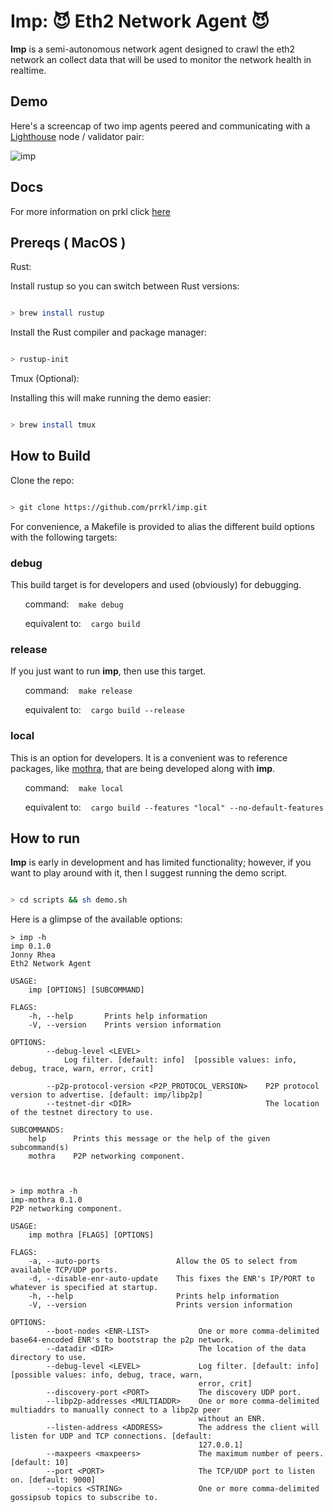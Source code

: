 # Imp: 😈 Eth2 Network Agent 😈

**Imp** is a semi-autonomous network agent designed to crawl the eth2 network an collect data that will be used to monitor the network health in realtime.

## Demo

Here's a screencap of two imp agents peered and communicating with a [Lighthouse](https://github.com/sigp/lighthouse) node / validator pair:

![imp](https://github.com/prrkl/docs/blob/master/resources/imphouse.gif)

## Docs

For more information on prkl click [here](https://github.com/prrkl/docs/blob/master/README.md)

## Prereqs ( MacOS )

Rust:

Install rustup so you can switch between Rust versions:

```sh

> brew install rustup

```

Install the Rust compiler and package manager:

```sh

> rustup-init

```

Tmux (Optional):

Installing this will make running the demo easier:

```sh

> brew install tmux

```

## How to Build

Clone the repo:

```sh

> git clone https://github.com/prrkl/imp.git

```

For convenience, a Makefile is provided to alias the different build options with the following targets:

### debug

This build target is for developers and used (obviously) for debugging.

&nbsp;&nbsp;&nbsp;&nbsp;&nbsp;&nbsp;command: &nbsp;&nbsp;&nbsp;`make debug`

&nbsp;&nbsp;&nbsp;&nbsp;&nbsp;&nbsp;equivalent to: &nbsp;&nbsp;&nbsp;`cargo build`

### release

If you just want to run **imp**, then use this target.

&nbsp;&nbsp;&nbsp;&nbsp;&nbsp;&nbsp;command: &nbsp;&nbsp;&nbsp;`make release`

&nbsp;&nbsp;&nbsp;&nbsp;&nbsp;&nbsp;equivalent to: &nbsp;&nbsp;&nbsp;`cargo build --release`

### local

This is an option for developers.  It is a convenient was to reference packages, like [mothra](https://github.com/prrkl/mothra), that are being developed along with **imp**.

&nbsp;&nbsp;&nbsp;&nbsp;&nbsp;&nbsp;command: &nbsp;&nbsp;&nbsp;`make local`

&nbsp;&nbsp;&nbsp;&nbsp;&nbsp;&nbsp;equivalent to: &nbsp;&nbsp;&nbsp;`cargo build --features "local" --no-default-features`

## How to run

**Imp** is early in development and has limited functionality; however, if you want to play around with it, then I suggest running the demo script.

```sh

> cd scripts && sh demo.sh

```

Here is a glimpse of the available options:

```
> imp -h
imp 0.1.0
Jonny Rhea
Eth2 Network Agent

USAGE:
    imp [OPTIONS] [SUBCOMMAND]

FLAGS:
    -h, --help       Prints help information
    -V, --version    Prints version information

OPTIONS:
        --debug-level <LEVEL>
            Log filter. [default: info]  [possible values: info, debug, trace, warn, error, crit]

        --p2p-protocol-version <P2P_PROTOCOL_VERSION>    P2P protocol version to advertise. [default: imp/libp2p]
        --testnet-dir <DIR>                              The location of the testnet directory to use.

SUBCOMMANDS:
    help      Prints this message or the help of the given subcommand(s)
    mothra    P2P networking component.



> imp mothra -h
imp-mothra 0.1.0
P2P networking component.

USAGE:
    imp mothra [FLAGS] [OPTIONS]

FLAGS:
    -a, --auto-ports                 Allow the OS to select from available TCP/UDP ports.
    -d, --disable-enr-auto-update    This fixes the ENR's IP/PORT to whatever is specified at startup.
    -h, --help                       Prints help information
    -V, --version                    Prints version information

OPTIONS:
        --boot-nodes <ENR-LIST>           One or more comma-delimited base64-encoded ENR's to bootstrap the p2p network.
        --datadir <DIR>                   The location of the data directory to use.
        --debug-level <LEVEL>             Log filter. [default: info]  [possible values: info, debug, trace, warn,
                                          error, crit]
        --discovery-port <PORT>           The discovery UDP port.
        --libp2p-addresses <MULTIADDR>    One or more comma-delimited multiaddrs to manually connect to a libp2p peer
                                          without an ENR.
        --listen-address <ADDRESS>        The address the client will listen for UDP and TCP connections. [default:
                                          127.0.0.1]
        --maxpeers <maxpeers>             The maximum number of peers. [default: 10]
        --port <PORT>                     The TCP/UDP port to listen on. [default: 9000]
        --topics <STRING>                 One or more comma-delimited gossipsub topics to subscribe to.

```

